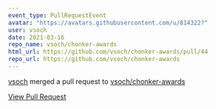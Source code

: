 ```yaml
---
event_type: PullRequestEvent
avatar: "https://avatars.githubusercontent.com/u/814322?"
user: vsoch
date: 2021-03-16
repo_name: vsoch/chonker-awards
html_url: https://github.com/vsoch/chonker-awards/pull/44
repo_url: https://github.com/vsoch/chonker-awards
---
```


<a href='https://github.com/vsoch' target='_blank'>vsoch</a> merged a pull request to <a href='https://github.com/vsoch/chonker-awards' target='_blank'>vsoch/chonker-awards</a>

<a href='https://github.com/vsoch/chonker-awards/pull/44' target='_blank'>View Pull Request</a>